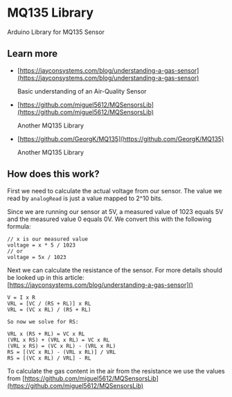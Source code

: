 # MQ135 Library

Arduino Library for MQ135 Sensor

## Learn more
* [https://jayconsystems.com/blog/understanding-a-gas-sensor](https://jayconsystems.com/blog/understanding-a-gas-sensor)

    Basic understanding of an Air-Quality Sensor
* [https://github.com/miguel5612/MQSensorsLib](https://github.com/miguel5612/MQSensorsLib)

    Another MQ135 Library
* [https://github.com/GeorgK/MQ135](https://github.com/GeorgK/MQ135)
  
    Another MQ135 Library

## How does this work?
First we need to calculate the actual voltage from our sensor. The value we read by ``analogRead`` is just a value mapped to 2^10 bits.

Since we are running our sensor at 5V, a measured value of 1023 equals 5V and the measured value 0 equals 0V. We convert this with the following formula:

```
// x is our measured value
voltage = x * 5 / 1023
// or
voltage = 5x / 1023
```

Next we can calculate the resistance of the sensor.
For more details should be looked up in this article: [https://jayconsystems.com/blog/understanding-a-gas-sensor]()

```
V = I x R 
VRL = [VC / (RS + RL)] x RL 
VRL = (VC x RL) / (RS + RL) 

So now we solve for RS: 

VRL x (RS + RL) = VC x RL
(VRL x RS) + (VRL x RL) = VC x RL 
(VRL x RS) = (VC x RL) - (VRL x RL)
RS = [(VC x RL) - (VRL x RL)] / VRL
RS = [(VC x RL) / VRL] - RL
```

To calculate the gas content in the air from the resistance we use the values from [https://github.com/miguel5612/MQSensorsLib](https://github.com/miguel5612/MQSensorsLib)
